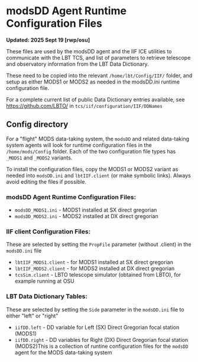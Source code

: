 # modsDD Agent Runtime Configuration Files

**Updated: 2025 Sept 19 [rwp/osu]**

These files are used by the modsDD agent and the IIF ICE utilities to communicate with the LBT TCS, and list of parameters to retrieve telescope and observatory information from the LBT Data Dictionary.

These need to be copied into the relevant `/home/lbt/Config/IIF/` folder, and setup as either MODS1 or MODS2 as needed in the modsDD.ini runtime
configuration file.

For a complete current list of public Data Dictionary entries available, see https://github.com/LBTO/ in `tcs/iif/configuration/IIF/DDNames`

## Config directory

For a "flight" MODS data-taking system, the `modsDD` and related data-taking system agents will look for runtime configuration files in
the `/home/mods/Config` folder.  Each of the two configuration file types has `_MODS1` and `_MODS2` variants.

To install the configuration files, copy the MODS1 or MODS2 variant as needed into `modsDD.ini` and `lbtIIF.client` (or make symbolic links).
Always avoid editing the files if possible.

### modsDD Agent Runtime Configuration Files:

 * `modsDD_MODS1.ini` - MODS1 installed at SX direct gregorian
 * `modsDD_MODS2.ini` - MODS2 installed at DX direct gregorian
  
### IIF client Configuration Files:

These are selected by setting the `PropFile` parameter (without .client) in the `modsDD.ini` file
 * `lbtIIF_MODS1.client` - for MODS1 installed at SX direct gregorian
 * `lbtIIF_MODS2.client` - for MODS2 installed at DX direct gregorian
 * `tcsSim.client` - LBTO telescope simulator (obtained from LBTO), for example running at OSU
     
### LBT Data Dictionary Tables:

These are selected by setting the `Side` parameter in the `modsDD.ini` file to either "left" or "right"
 * `iifDD.left` - DD variable for Left (SX) Direct Gregorian focal station (MODS1)
 * `iifDD.right` - DD variables for Right (DX) Direct Gregorian focal station (MODS2)This is a collection of runtine configuration files for the `modsDD` agent for
the MODS data-taking system
